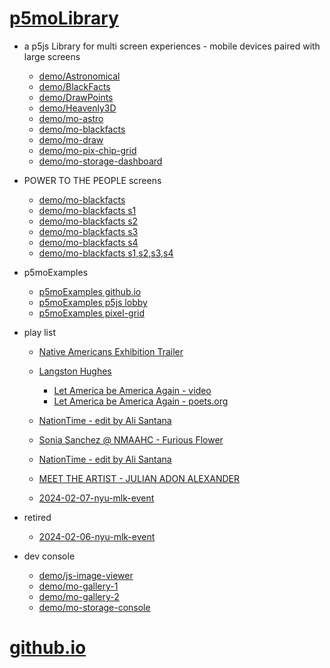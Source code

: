 # [p5moLibrary](https://github.com/molab-itp/p5moLibrary)

- a p5js Library for multi screen experiences - mobile devices paired with large screens

  - [demo/Astronomical](demo/Astronomical?v=13)
  - [demo/BlackFacts](demo/BlackFacts?v=13)
  - [demo/DrawPoints](demo/DrawPoints?v=13)
  - [demo/Heavenly3D](demo/Heavenly3D?v=13)
  - [demo/mo-astro](demo/mo-astro?v=13)
  - [demo/mo-blackfacts](demo/mo-blackfacts?v=13)
  - [demo/mo-draw](demo/mo-draw?v=13)
  - [demo/mo-pix-chip-grid](demo/mo-pix-chip-grid?v=13)
  - [demo/mo-storage-dashboard](demo/mo-storage-dashboard?v=13)

- POWER TO THE PEOPLE screens

  - [demo/mo-blackfacts](demo/mo-blackfacts?v=13)
  - [demo/mo-blackfacts s1](demo/mo-blackfacts?v=13&group=s1)
  - [demo/mo-blackfacts s2](demo/mo-blackfacts?v=13&group=s2)
  - [demo/mo-blackfacts s3](demo/mo-blackfacts?v=13&group=s3)
  - [demo/mo-blackfacts s4](demo/mo-blackfacts?v=13&group=s4)
  - [demo/mo-blackfacts s1,s2,s3,s4](demo/mo-blackfacts?v=13&group=s1,s2,s3,s4)

- p5moExamples

  - [p5moExamples github.io](https://molab-itp.github.io/p5moExamples)
  - [p5moExamples p5js lobby](https://editor.p5js.org/jht9629-nyu/sketches/vP6sWN4Cu)
  - [p5moExamples pixel-grid](https://editor.p5js.org/jht9629-nyu/sketches/CntV1JQNp)

- play list

  - [Native Americans Exhibition Trailer](demo/BlackFacts?playlist=hpjNGTYvpxw)

  - [Langston Hughes ](demo/BlackFacts?playlist=XzI3huqpCi4)
    - [Let America be America Again - video](demo/mo-blackfacts?playlist=CFNM8GB_Yp0&title=%E2%98%85)
    - [Let America be America Again - poets.org](https://poets.org/poem/let-america-be-america-again)
  - [NationTime - edit by Ali Santana](demo/mo-blackfacts?playlist=-UtKxghWlvY&title=NationTime%20-%20ELUCID%20-%20BETAMAX&qrcode=NationTime.png)
  - [Sonia Sanchez @ NMAAHC - Furious Flower](demo/mo-blackfacts?playlist=FNLp8e-cfgk&title=Sonia%20Sanchez)
  - [NationTime - edit by Ali Santana](demo/mo-blackfacts?playlist=-UtKxghWlvY&title=NationTime%20-%20ELUCID%20-%20BETAMAX&qrcode=NationTime.png)
  - [MEET THE ARTIST - JULIAN ADON ALEXANDER](demo/mo-blackfacts?playlist=wk0La_2igws&title=MEET%20THE%20ARTIST%20-%20JULIAN%20ADON%20ALEXANDE%20-%20What%20it%20is&qrcode=JULIAN.png)

  - [2024-02-07-nyu-mlk-event](demo/mo-blackfacts?playlist=lG758MniLYg&qrcode=annoucement-01.png&title=2024-02-07-nyu-mlk-event)

- retired

  - [2024-02-06-nyu-mlk-event](demo/mo-blackfacts?playlist=zbRz5xTaLYI&qrcode=annoucement-01.png&title=2024-02-06-nyu-mlk-event)
  <!-- - [Weapons of White Destruction - TJ](demo/mo-blackfacts?playlist=ob8YQPGJiHY&title=Weapons%20of%20White%20Destruction%20-%20TJ&&qrcode=TJ.png) -->

- dev console

  - [demo/js-image-viewer](demo/js-image-viewer?v=13)
  - [demo/mo-gallery-1](demo/mo-gallery-1?v=13)
  - [demo/mo-gallery-2](demo/mo-gallery-2?v=13)
  - [demo/mo-storage-console](demo/mo-storage-console?v=13)

# [github.io](https://molab-itp.github.io/p5moLibrary/src?v=13)

<!--

- retired
  - [demo/mo-astro-host-0](demo/mo-astro-host-0?v=13)
  - [demo/mo-astro-host-1](demo/mo-astro-host-1?v=13)
  - [demo/mo-astro-remote-0](demo/mo-astro-remote-0?v=13)
  - [demo/mo-astro-remote-1](demo/mo-astro-remote-1?v=13)

  - [demo/mo-blackfacts-host](demo/mo-blackfacts-host?v=13)
  - [demo/mo-blackfacts-remote](demo/mo-blackfacts-remote?v=13)

# https://www.youtube.com/watch?v=hpjNGTYvpxw
# The Land Carries Our Ancestors: Contemporary Art by Native Americans Exhibition Trailer

 -->
